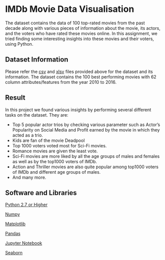 
# IMDb Movie Data Visualisation

The dataset contains the data of 100 top-rated movies from the past decade along with various pieces of information about the movie, its actors, and the voters who have rated these movies online. In this assignment, we tried finding some interesting insights into these movies and their voters, using Python.


## Dataset Information

Please refer the [csv](https://github.com/rishav4u7/Data-Science/blob/master/EDA/IMDb%20Assignment/Movie%2BAssignment%2BData%2BDictionary.xlsx) 
and [xlsv](https://github.com/rishav4u7/Data-Science/blob/master/EDA/IMDb%20Assignment/Movie%2BAssignment%2BData.csv) files provided above for the dataset and its information. The dataset contains the 100 best performing movies with 62 column attributes/features from the year 2010 to 2016.
## Result
In this project we found various insights by performing several different tasks on the dataset. They are:
- Top 5 popular actor trios by checking various parameter such as Actor’s Popularity on Social Media and Profit earned by the movie in which they acted as a trio.
- Kids are fan of the movie Deadpool
- Top 1000 voters voted most for Sci-Fi movies.
- Romance movies are given the least vote.
- Sci-Fi movies are more liked by all the age groups of males and females as well as by the top1000 voters of IMDb.
- Action and Thriller movies are also quite popular among top1000 voters of IMDb and different age groups of males.
- And many more.

## Software and Libraries

[Python 2.7 or Higher](https://www.python.org/downloads/)

[Numpy](https://pypi.org/project/numpy/)

[Matplotlib](https://pypi.org/project/matplotlib/)

[Pandas](https://pypi.org/project/pandas/)

[Jupyter Notebook](https://jupyter.org/install)

[Seaborn](https://pypi.org/project/seaborn/)

